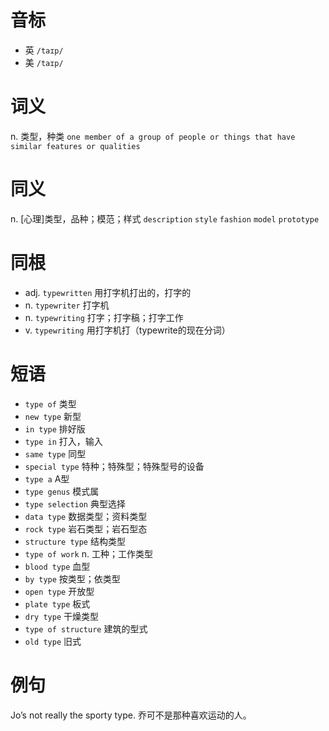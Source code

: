 # 音标

- 英 `/taɪp/`
- 美 `/taɪp/`

# 词义

n. 类型，种类
`one member of a group of people or things that have similar features or qualities`

# 同义

n. [心理]类型，品种；模范；样式
`description` `style` `fashion` `model` `prototype`

# 同根

- adj. `typewritten` 用打字机打出的，打字的
- n. `typewriter` 打字机
- n. `typewriting` 打字；打字稿；打字工作
- v. `typewriting` 用打字机打（typewrite的现在分词）

# 短语

- `type of` 类型
- `new type` 新型
- `in type` 排好版
- `type in` 打入，输入
- `same type` 同型
- `special type` 特种；特殊型；特殊型号的设备
- `type a` A型
- `type genus` 模式属
- `type selection` 典型选择
- `data type` 数据类型；资料类型
- `rock type` 岩石类型；岩石型态
- `structure type` 结构类型
- `type of work` n. 工种；工作类型
- `blood type` 血型
- `by type` 按类型；依类型
- `open type` 开放型
- `plate type` 板式
- `dry type` 干燥类型
- `type of structure` 建筑的型式
- `old type` 旧式

# 例句

Jo’s not really the sporty type.
乔可不是那种喜欢运动的人。



